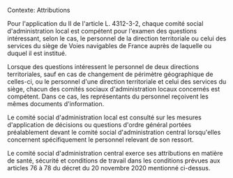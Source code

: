 Contexte: Attributions

Pour l'application du II de l'article L. 4312-3-2, chaque comité social d'administration local est compétent pour l'examen des questions intéressant, selon le cas, le personnel de la direction territoriale ou celui des services du siège de Voies navigables de France auprès de laquelle ou duquel il est institué.

Lorsque des questions intéressent le personnel de deux directions territoriales, sauf en cas de changement de périmètre géographique de celles-ci, ou le personnel d'une direction territoriale et celui des services du siège, chacun des comités sociaux d'administration locaux concernés est compétent. Dans ce cas, les représentants du personnel reçoivent les mêmes documents d'information.

Le comité social d'administration local est consulté sur les mesures d'application de décisions ou questions d'ordre général portées préalablement devant le comité social d'administration central lorsqu'elles concernent spécifiquement le personnel relevant de son ressort.

Le comité social d'administration central exerce ses attributions en matière de santé, sécurité et conditions de travail dans les conditions prévues aux articles 76 à 78 du décret du 20 novembre 2020 mentionné ci-dessus.